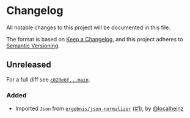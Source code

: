 # Changelog

All notable changes to this project will be documented in this file.

The format is based on [Keep a Changelog](https://keepachangelog.com/en/1.0.0/), and this project adheres to [Semantic Versioning](https://semver.org/spec/v2.0.0.html).

## Unreleased

For a full diff see [`c020e6f...main`][c020e6f...main].

### Added

- Imported `Json` from [`ergebnis/json-normalizer`](https://github.com/ergebnis/json-normalizer/tree/3.0.0) ([#1]), by [@localheinz]

[c020e6f...main]: https://github.com/ergebnis/json/compare/c020e6f...main

[#1]: https://github.com/ergebnis/json/pull/1

[@localheinz]: https://github.com/localheinz

